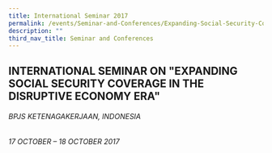 ```yaml
---
title: International Seminar 2017
permalink: /events/Seminar-and-Conferences/Expanding-Social-Security-Coverage-In-The-Disruptive-Economy-Era
description: ""
third_nav_title: Seminar and Conferences
---
```

## INTERNATIONAL SEMINAR ON "EXPANDING SOCIAL SECURITY COVERAGE IN THE DISRUPTIVE ECONOMY ERA"
###### BPJS KETENAGAKERJAAN, INDONESIA
###### 17 OCTOBER – 18 OCTOBER 2017

